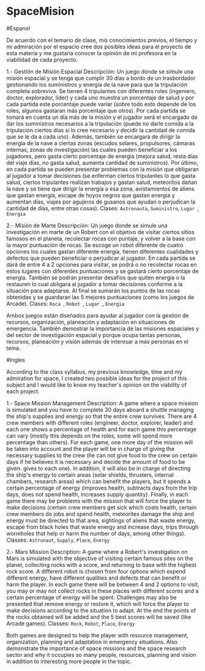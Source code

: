 # SpaceMision

#Espanol

De acuerdo con el temario de clase, mis conocimientos previos, el tiempo y mi admiración por el espacio cree dos posibles ideas para el proyecto de esta materia y me gustaría conocer la opinión de mi profesora en la viabilidad de cada proyecto. 

1.- Gestión de Misión Espacial
Descripción: Un juego donde se simule una misión espacial y se tenga que cumplir 30 días a bordo de un trasbordador gestionando los suministros y energía de la nave para que la tripulación completa sobreviva. Se tienen 4 tripulantes con diferentes roles (ingeniero, doctor, explorador, líder) y cada uno muestra un porcentaje de salud y por cada partida este porcentaje puede variar (sobre todo esto depende de los roles, algunos gastaran más porcentaje que otros). Por cada partida se tomará en cuenta un día más de la misión y el jugador será el encargado de dar los suministros necesarios a la tripulación (puede no darle comida a la tripulación ciertos días si lo cree necesario y decidir la cantidad de comida que se le da a cada uno). Además, también se encargará de dirigir la energía de la nave a ciertas zonas (escudos solares, propulsores, cámaras internas, zonas de investigación) las cuales pueden beneficiar a los jugadores, pero gasta cierto porcentaje de energía (mejora salud, resta días del viaje días, no gasta salud, aumenta cantidad de suministros). Por último, en cada partida se pueden presentar problemas con la misión que obligaran al jugador a tomar decisiones (se enferman ciertos tripulantes lo que gasta salud, ciertos tripulantes realizan trabajos y gastan salud, meteoritos dañan la nave y se tiene que dirigir la energía a esa zona, avistamientos de aliens que gastan energía, escape de hoyos negros que gastan energía y aumentan días, viajes por agujeros de gusanos que ayudan o perjudican la cantidad de días, entre otras cosas).
Clases: `Astronauta`, `Suministro`, `Lugar `, `Energia `

2.- Misión de Marte
Descripción: Un juego donde se simule una investigación en marte de un Robert con el objetivo de visitar ciertos sitios famosos en el planeta, recolectar rocas con puntaje, y volver a la base con la mayor puntuación de rocas. Se escoge un robot diferente de cuatro opciones los cuales gastan diferente energía, tienen diferentes cualidades y defectos que pueden beneficiar o perjudicar al jugador. En cada partida se dará de entre 4 a 2 opciones para visitar, se podrá o no recolectar rocas en estos lugares con diferentes puntuaciones y se gastará cierto porcentaje de energía. También se podrán presentar desafíos que quiten energía o la restauren lo cual obligara al jugador a tomar decisiones conforme a la situación para adaptarse. Al final se sumarán los puntos de las rocas obtenidas y se guardaran las 5 mejores puntuaciones (como los juegos de Arcade).
Clases: `Roca `, `Robot `, `Lugar `, `Energia `

Ambos juegos están diseñados para ayudar al jugador con la gestión de recursos, organización, planeación y adaptación en situaciones de emergencia. También demostrar la importancia de las misiones espaciales y del sector de investigación espacial y porque ocupa tantas personas, recursos, planeación y visión además de interesar a más personas en el tema.

#Ingles

According to the class syllabus, my previous knowledge, time and my admiration for space, I created two possible ideas for the project of this subject and I would like to know my teacher's opinion on the viability of each project.

1.- Space Mission Management
Description: A game where a space mission is simulated and you have to complete 30 days aboard a shuttle managing the ship's supplies and energy so that the entire crew survives. There are 4 crew members with different roles (engineer, doctor, explorer, leader) and each one shows a percentage of health and for each game this percentage can vary (mostly this depends on the roles, some will spend more percentage than others). For each game, one more day of the mission will be taken into account and the player will be in charge of giving the necessary supplies to the crew (he can not give food to the crew on certain days if he believes it is necessary and decide the amount of food to be given. gives to each one). In addition, it will also be in charge of directing the ship's energy to certain areas (solar shields, thrusters, internal chambers, research areas) which can benefit the players, but it spends a certain percentage of energy (improves health, subtracts days from the trip days, does not spend health, increases supply quantity). Finally, in each game there may be problems with the mission that will force the player to make decisions (certain crew members get sick which costs health, certain crew members do jobs and spend health, meteorites damage the ship and energy must be directed to that area, sightings of aliens that waste energy, escape from black holes that waste energy and increase days, trips through wormholes that help or harm the number of days, among other things).
Classes: `Astronaut`, `Supply`, `Place`, `Energy`

2.- Mars Mission
Description: A game where a Robert's investigation on Mars is simulated with the objective of visiting certain famous sites on the planet, collecting rocks with a score, and returning to base with the highest rock score. A different robot is chosen from four options which expend different energy, have different qualities and defects that can benefit or harm the player. In each game there will be between 4 and 2 options to visit, you may or may not collect rocks in these places with different scores and a certain percentage of energy will be spent. Challenges may also be presented that remove energy or restore it, which will force the player to make decisions according to the situation to adapt. At the end the points of the rocks obtained will be added and the 5 best scores will be saved (like Arcade games).
Classes: `Rock`, `Robot`, `Place`, `Energy`

Both games are designed to help the player with resource management, organization, planning and adaptation in emergency situations. Also demonstrate the importance of space missions and the space research sector and why it occupies so many people, resources, planning and vision in addition to interesting more people in the topic.
